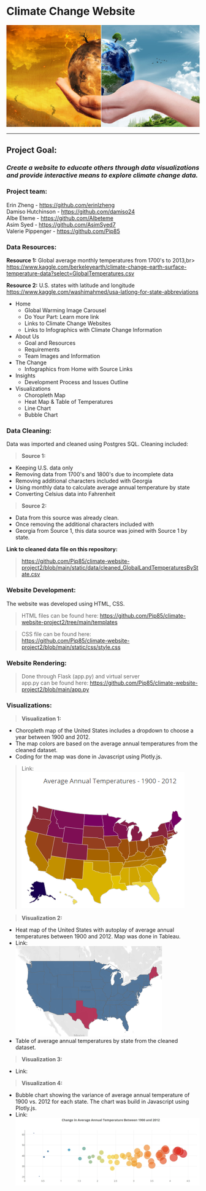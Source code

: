 
# Climate Change Website
![Climate Change](https://github.com/Pip85/climate-website-project2/blob/main/static/img/slide/slide-1.jpg)
****
## **Project Goal:**
### ***Create a website to educate others through data visualizations and provide interactive means to explore climate change data.***<br>


### **Project team:**<br>
Erin Zheng - https://github.com/erinlzheng<br>
Damiso Hutchinson - https://github.com/damiso24  
Albe Eteme - https://github.com/Albeteme<br>
Asim Syed - https://github.com/AsimSyed7<br>
Valerie Pippenger - https://github.com/Pip85<br>

### **Data Resources:**
**Resource 1:** Global average monthly temperatures from 1700's to 2013,br> 
https://www.kaggle.com/berkeleyearth/climate-change-earth-surface-temperature-data?select=GlobalTemperatures.csv

**Resource 2:** U.S. states with latitude and longitude<br>
https://www.kaggle.com/washimahmed/usa-latlong-for-state-abbreviations

- Home
  - Global Warming Image Carousel
  - Do Your Part: Learn more link
  - Links to Climate Change Websites
  - Links to Infographics with Climate Change Information
- About Us
  - Goal and Resources
  - Requirements
  - Team Images and Information
-   The Change
      - Infographics from Home with Source Links
-   Insights
      - Development Process and Issues Outline
-   Visualizations
      - Choropleth Map
      - Heat Map & Table of Temperatures
      - Line Chart
      - Bubble Chart



### **Data Cleaning:**<br>

Data was imported and cleaned using Postgres SQL.  Cleaning included:
> **Source 1:**
- Keeping U.S. data only
- Removing data from 1700's and 1800's due to incomplete data
- Removing additional characters included with Georgia
- Using monthly data to calculate average annual temperature by state
- Converting Celsius data into Fahrenheit

> **Source 2:**
- Data from this source was already clean.
- Once removing the additional characters included with
- Georgia from Source 1, this data source was joined
    with Source 1 by state.
  
**Link to cleaned data file on this repository:**<br>
> https://github.com/Pip85/climate-website-project2/blob/main/static/data/cleaned_GlobalLandTemperaturesByState.csv

### **Website Development:**
The website was developed using HTML, CSS.  
> HTML files can be found here:
> https://github.com/Pip85/climate-website-project2/tree/main/templates

> CSS file can be found here:<br>
> https://github.com/Pip85/climate-website-project2/blob/main/static/css/style.css
        

### **Website Rendering:**
> Done through Flask (app.py) and virtual server<br>
> app.py can be found here: https://github.com/Pip85/climate-website-project2/blob/main/app.py

### **Visualizations:**
    
> **Visualization 1:**
- Choropleth map of the United States includes a dropdown to choose a year between 1900 and 2012.
- The map colors are based on the average annual temperatures from the cleaned dataset.
- Coding for the map was done in Javascript using Plotly.js.
> Link:<br>
![US Choropleth](https://github.com/Pip85/climate-website-project2/blob/main/static/img/clients/client-1.jpg)


> **Visualization 2:**
- Heat map of the United States with autoplay of average annual temperatures
between 1900 and 2012.  Map was done in Tableau.
- Link:<br>
![US Heat map](https://github.com/Pip85/climate-website-project2/blob/main/static/img/clients/client-2.jpg)
- Table of average annual temperatures by state from the cleaned dataset.

> **Visualization 3:**
- Link:

> **Visualization 4:**
- Bubble chart showing the variance of average annual temperature of 1900 vs. 2012
for each state.  The chart was build in Javascript using Plotly.js.
- Link:<br>
![Bubble Chart](https://github.com/Pip85/climate-website-project2/blob/main/static/img/clients/client-4.jpg)
    


